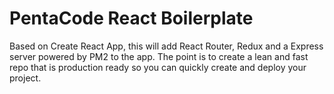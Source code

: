 # PentaCode React Boilerplate
Based on Create React App, this will add React Router, Redux and a Express server powered by PM2 to the app.  The point is to create a lean and fast repo that is production ready so you can quickly create and deploy your project.